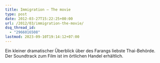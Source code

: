 ```yaml
---
title: Immigration – The movie
type: post
date: 2012-03-27T15:22:25+00:00
url: /2012/03/immigration-the-movie/
dsq_thread_id:
  - "2966016508"
lastmod: 2023-09-10T19:14:12+07:00
---
```

<div class="media video">
</div>

Ein kleiner dramatischer Überblick über des Farangs liebste Thai-Behörde. Der Soundtrack zum Film ist im örtlichen Handel erhältlich.
